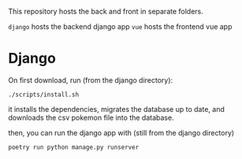 
This repository hosts the back and front in separate folders.

`django` hosts the backend django app
`vue` hosts the frontend vue app


# Django
On first download, run (from the django directory):
```
./scripts/install.sh
```

it installs the dependencies, migrates the database up to date, and downloads the csv pokemon file into the database.

then, you can run the django app with (still from the django directory)
```
poetry run python manage.py runserver
```
